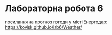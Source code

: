 # Лабораторна робота 6
посилання на прогноз погоди у місті Енергодар:
https://kovlsk.github.io/lab6/Weather/
